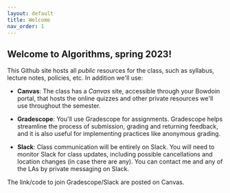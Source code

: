 ```yaml
---
layout: default 
title: Welcome
nav_order: 1
---
```



## Welcome to Algorithms, spring 2023! 

This Github site hosts all _public_ resources for the class, such as syllabus, lecture notes, policies, etc.  In addition we'll use: 

* __Canvas__: The class  has  a _Canvas_ site, accessible through your Bowdoin portal, that hosts the online quizzes and other private resources we'll use throughout the semester. 

* __Gradescope__:  You'll use Gradescope for assignments. Gradescope helps streamline the process of submission, grading and returning feedback, and it is also useful for implementing practices like anonymous grading.

* __Slack__: Class communication will be entirely on Slack. You will need to monitor Slack for class updates, including possible cancellations and location changes (in case there are any). You can contact me and any of the LAs by private messaging on Slack. 

The link/code to join Gradescope/Slack are posted on Canvas. 
